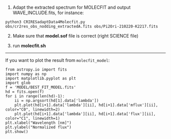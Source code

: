 1. Adapt the extracted spectrum for MOLECFIT and output WAVE_INCLUDE.fits, for instance:

`python3 CRIRESadaptData4Molecfit.py obs/cr2res_obs_nodding_extractedA.fits obs/Pi2Ori-210220-K2217.fits`

2. Make sure that **model.sof** file is correct (right SCIENCE file)

3. run **molecfit.sh**

---

If you want to plot the result from `molecfit_model`:
```
from astropy.io import fits
import numpy as np
import matplotlib.pyplot as plt
import glob
f = 'MODEL/BEST_FIT_MODEL.fits'
hd = fits.open(f)
for i in range(len(hd)-1):
	ii = np.argsort(hd[1].data['lambda'])
	plt.plot(hd[i+1].data['lambda'][ii], hd[i+1].data['mflux'][ii], color="C0", linewidth=2)
	plt.plot(hd[i+1].data['lambda'][ii], hd[i+1].data['flux'][ii], color="C1", linewidth=1)
plt.xlabel("Wavelength [nm]")
plt.ylabel("Normalized flux")
plt.show()
```
